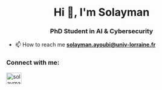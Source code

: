 <h1 align="center">Hi 👋, I'm Solayman</h1>
<h3 align="center">PhD Student in AI & Cybersecurity</h3>

- 📫 How to reach me **solayman.ayoubi@univ-lorraine.fr**

<h3 align="left">Connect with me:</h3>
<p align="left">
<a href="https://linkedin.com/in/solayman-ayoubi-617ba5133" target="blank"><img align="center" src="https://cdn.jsdelivr.net/npm/simple-icons@3.0.1/icons/linkedin.svg" alt="solayman-ayoubi-617ba5133" height="30" width="40" /></a>
</p>
